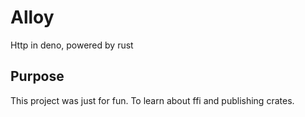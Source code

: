 # Alloy

Http in deno, powered by rust

## Purpose

This project was just for fun. To learn about ffi and publishing crates.
